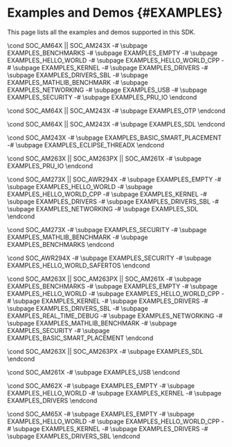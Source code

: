#  Examples and Demos {#EXAMPLES}

This page lists all the examples and demos supported in this SDK.

\cond SOC_AM64X || SOC_AM243X
-# \subpage EXAMPLES_BENCHMARKS
-# \subpage EXAMPLES_EMPTY
-# \subpage EXAMPLES_HELLO_WORLD
-# \subpage EXAMPLES_HELLO_WORLD_CPP
-# \subpage EXAMPLES_KERNEL
-# \subpage EXAMPLES_DRIVERS
-# \subpage EXAMPLES_DRIVERS_SBL
-# \subpage EXAMPLES_MATHLIB_BENCHMARK
-# \subpage EXAMPLES_NETWORKING
-# \subpage EXAMPLES_USB
-# \subpage EXAMPLES_SECURITY
-# \subpage EXAMPLES_PRU_IO
\endcond

\cond SOC_AM64X || SOC_AM243X
-# \subpage EXAMPLES_OTP
\endcond

\cond SOC_AM64X || SOC_AM243X
-# \subpage EXAMPLES_SDL
\endcond

\cond SOC_AM243X
-# \subpage EXAMPLES_BASIC_SMART_PLACEMENT
-# \subpage EXAMPLES_ECLIPSE_THREADX
\endcond

\cond SOC_AM263X || SOC_AM263PX || SOC_AM261X
-# \subpage EXAMPLES_PRU_IO
\endcond

\cond SOC_AM273X || SOC_AWR294X
-# \subpage EXAMPLES_EMPTY
-# \subpage EXAMPLES_HELLO_WORLD
-# \subpage EXAMPLES_HELLO_WORLD_CPP
-# \subpage EXAMPLES_KERNEL
-# \subpage EXAMPLES_DRIVERS
-# \subpage EXAMPLES_DRIVERS_SBL
-# \subpage EXAMPLES_NETWORKING
-# \subpage EXAMPLES_SDL
\endcond

\cond SOC_AM273X
-# \subpage EXAMPLES_SECURITY
-# \subpage EXAMPLES_MATHLIB_BENCHMARK
-# \subpage EXAMPLES_BENCHMARKS
\endcond

\cond SOC_AWR294X
-# \subpage EXAMPLES_SECURITY
-# \subpage EXAMPLES_HELLO_WORLD_SAFERTOS
\endcond

\cond SOC_AM263X || SOC_AM263PX || SOC_AM261X
-# \subpage EXAMPLES_BENCHMARKS
-# \subpage EXAMPLES_EMPTY
-# \subpage EXAMPLES_HELLO_WORLD
-# \subpage EXAMPLES_HELLO_WORLD_CPP
-# \subpage EXAMPLES_KERNEL
-# \subpage EXAMPLES_DRIVERS
-# \subpage EXAMPLES_DRIVERS_SBL
-# \subpage EXAMPLES_REAL_TIME_DEBUG
-# \subpage EXAMPLES_NETWORKING
-# \subpage EXAMPLES_MATHLIB_BENCHMARK
-# \subpage EXAMPLES_SECURITY
-# \subpage EXAMPLES_BASIC_SMART_PLACEMENT
\endcond

\cond SOC_AM263X || SOC_AM263PX
-# \subpage EXAMPLES_SDL
\endcond

\cond SOC_AM261X
-# \subpage EXAMPLES_USB
\endcond

\cond SOC_AM62X
-# \subpage EXAMPLES_EMPTY
-# \subpage EXAMPLES_HELLO_WORLD
-# \subpage EXAMPLES_KERNEL
-# \subpage EXAMPLES_DRIVERS
\endcond

\cond SOC_AM65X
-# \subpage EXAMPLES_EMPTY
-# \subpage EXAMPLES_HELLO_WORLD
-# \subpage EXAMPLES_HELLO_WORLD_CPP
-# \subpage EXAMPLES_KERNEL
-# \subpage EXAMPLES_DRIVERS
-# \subpage EXAMPLES_DRIVERS_SBL
\endcond